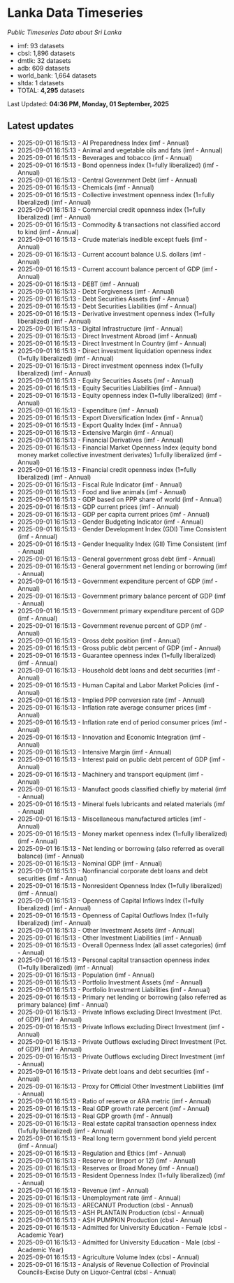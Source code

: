 # Lanka Data Timeseries
*Public Timeseries Data about Sri Lanka*

* imf: 93 datasets
* cbsl: 1,896 datasets
* dmtlk: 32 datasets
* adb: 609 datasets
* world_bank: 1,664 datasets
* sltda: 1 datasets
* TOTAL: **4,295** datasets

Last Updated: **04:36 PM, Monday, 01 September, 2025**

## Latest updates

* 2025-09-01 16:15:13 - AI Preparedness Index (imf - Annual)
* 2025-09-01 16:15:13 - Animal and vegetable oils and fats (imf - Annual)
* 2025-09-01 16:15:13 - Beverages and tobacco (imf - Annual)
* 2025-09-01 16:15:13 - Bond openness index (1=fully liberalized) (imf - Annual)
* 2025-09-01 16:15:13 - Central Government Debt (imf - Annual)
* 2025-09-01 16:15:13 - Chemicals (imf - Annual)
* 2025-09-01 16:15:13 - Collective investment openness index (1=fully liberalized) (imf - Annual)
* 2025-09-01 16:15:13 - Commercial credit openness index (1=fully liberalized) (imf - Annual)
* 2025-09-01 16:15:13 - Commodity & transactions not classified accord to kind (imf - Annual)
* 2025-09-01 16:15:13 - Crude materials inedible except fuels (imf - Annual)
* 2025-09-01 16:15:13 - Current account balance U.S. dollars (imf - Annual)
* 2025-09-01 16:15:13 - Current account balance percent of GDP (imf - Annual)
* 2025-09-01 16:15:13 - DEBT (imf - Annual)
* 2025-09-01 16:15:13 - Debt Forgiveness (imf - Annual)
* 2025-09-01 16:15:13 - Debt Securities Assets (imf - Annual)
* 2025-09-01 16:15:13 - Debt Securities Liabilities (imf - Annual)
* 2025-09-01 16:15:13 - Derivative investment openness index (1=fully liberalized) (imf - Annual)
* 2025-09-01 16:15:13 - Digital Infrastructure (imf - Annual)
* 2025-09-01 16:15:13 - Direct Investment Abroad (imf - Annual)
* 2025-09-01 16:15:13 - Direct Investment In Country (imf - Annual)
* 2025-09-01 16:15:13 - Direct investment liquidation openness index (1=fully liberalized) (imf - Annual)
* 2025-09-01 16:15:13 - Direct investment openness index (1=fully liberalized) (imf - Annual)
* 2025-09-01 16:15:13 - Equity Securities Assets (imf - Annual)
* 2025-09-01 16:15:13 - Equity Securities Liabilities (imf - Annual)
* 2025-09-01 16:15:13 - Equity openness index (1=fully liberalized) (imf - Annual)
* 2025-09-01 16:15:13 - Expenditure (imf - Annual)
* 2025-09-01 16:15:13 - Export Diversification Index (imf - Annual)
* 2025-09-01 16:15:13 - Export Quality Index (imf - Annual)
* 2025-09-01 16:15:13 - Extensive Margin (imf - Annual)
* 2025-09-01 16:15:13 - Financial Derivatives (imf - Annual)
* 2025-09-01 16:15:13 - Financial Market Openness Index (equity bond money market collective investment derivates) 1=fully liberalized (imf - Annual)
* 2025-09-01 16:15:13 - Financial credit openness index (1=fully liberalized) (imf - Annual)
* 2025-09-01 16:15:13 - Fiscal Rule Indicator (imf - Annual)
* 2025-09-01 16:15:13 - Food and live animals (imf - Annual)
* 2025-09-01 16:15:13 - GDP based on PPP share of world (imf - Annual)
* 2025-09-01 16:15:13 - GDP current prices (imf - Annual)
* 2025-09-01 16:15:13 - GDP per capita current prices (imf - Annual)
* 2025-09-01 16:15:13 - Gender Budgeting Indicator (imf - Annual)
* 2025-09-01 16:15:13 - Gender Development Index (GDI) Time Consistent (imf - Annual)
* 2025-09-01 16:15:13 - Gender Inequality Index (GII) Time Consistent (imf - Annual)
* 2025-09-01 16:15:13 - General government gross debt (imf - Annual)
* 2025-09-01 16:15:13 - General government net lending or borrowing (imf - Annual)
* 2025-09-01 16:15:13 - Government expenditure percent of GDP (imf - Annual)
* 2025-09-01 16:15:13 - Government primary balance percent of GDP (imf - Annual)
* 2025-09-01 16:15:13 - Government primary expenditure percent of GDP (imf - Annual)
* 2025-09-01 16:15:13 - Government revenue percent of GDP (imf - Annual)
* 2025-09-01 16:15:13 - Gross debt position (imf - Annual)
* 2025-09-01 16:15:13 - Gross public debt percent of GDP (imf - Annual)
* 2025-09-01 16:15:13 - Guarantee openness index (1=fully liberalized) (imf - Annual)
* 2025-09-01 16:15:13 - Household debt loans and debt securities (imf - Annual)
* 2025-09-01 16:15:13 - Human Capital and Labor Market Policies (imf - Annual)
* 2025-09-01 16:15:13 - Implied PPP conversion rate (imf - Annual)
* 2025-09-01 16:15:13 - Inflation rate average consumer prices (imf - Annual)
* 2025-09-01 16:15:13 - Inflation rate end of period consumer prices (imf - Annual)
* 2025-09-01 16:15:13 - Innovation and Economic Integration (imf - Annual)
* 2025-09-01 16:15:13 - Intensive Margin (imf - Annual)
* 2025-09-01 16:15:13 - Interest paid on public debt percent of GDP (imf - Annual)
* 2025-09-01 16:15:13 - Machinery and transport equipment (imf - Annual)
* 2025-09-01 16:15:13 - Manufact goods classified chiefly by material (imf - Annual)
* 2025-09-01 16:15:13 - Mineral fuels lubricants and related materials (imf - Annual)
* 2025-09-01 16:15:13 - Miscellaneous manufactured articles (imf - Annual)
* 2025-09-01 16:15:13 - Money market openness index (1=fully liberalized) (imf - Annual)
* 2025-09-01 16:15:13 - Net lending or borrowing (also referred as overall balance) (imf - Annual)
* 2025-09-01 16:15:13 - Nominal GDP (imf - Annual)
* 2025-09-01 16:15:13 - Nonfinancial corporate debt loans and debt securities (imf - Annual)
* 2025-09-01 16:15:13 - Nonresident Openness Index (1=fully liberalized) (imf - Annual)
* 2025-09-01 16:15:13 - Openness of Capital Inflows Index (1=fully liberalized) (imf - Annual)
* 2025-09-01 16:15:13 - Openness of Capital Outflows Index (1=fully liberalized) (imf - Annual)
* 2025-09-01 16:15:13 - Other Investment Assets (imf - Annual)
* 2025-09-01 16:15:13 - Other Investment Liabilities (imf - Annual)
* 2025-09-01 16:15:13 - Overall Openness Index (all asset categories) (imf - Annual)
* 2025-09-01 16:15:13 - Personal capital transaction openness index (1=fully liberalized) (imf - Annual)
* 2025-09-01 16:15:13 - Population (imf - Annual)
* 2025-09-01 16:15:13 - Portfolio Investment Assets (imf - Annual)
* 2025-09-01 16:15:13 - Portfolio Investment Liabilities (imf - Annual)
* 2025-09-01 16:15:13 - Primary net lending or borrowing (also referred as primary balance) (imf - Annual)
* 2025-09-01 16:15:13 - Private Inflows excluding Direct Investment (Pct. of GDP) (imf - Annual)
* 2025-09-01 16:15:13 - Private Inflows excluding Direct Investment (imf - Annual)
* 2025-09-01 16:15:13 - Private Outflows excluding Direct Investment (Pct. of GDP) (imf - Annual)
* 2025-09-01 16:15:13 - Private Outflows excluding Direct Investment (imf - Annual)
* 2025-09-01 16:15:13 - Private debt loans and debt securities (imf - Annual)
* 2025-09-01 16:15:13 - Proxy for Official Other Investment Liabilities (imf - Annual)
* 2025-09-01 16:15:13 - Ratio of reserve or ARA metric (imf - Annual)
* 2025-09-01 16:15:13 - Real GDP growth rate percent (imf - Annual)
* 2025-09-01 16:15:13 - Real GDP growth (imf - Annual)
* 2025-09-01 16:15:13 - Real estate capital transaction openness index (1=fully liberalized) (imf - Annual)
* 2025-09-01 16:15:13 - Real long term government bond yield percent (imf - Annual)
* 2025-09-01 16:15:13 - Regulation and Ethics (imf - Annual)
* 2025-09-01 16:15:13 - Reserve or (Import or 12) (imf - Annual)
* 2025-09-01 16:15:13 - Reserves or Broad Money (imf - Annual)
* 2025-09-01 16:15:13 - Resident Openness Index (1=fully liberalized) (imf - Annual)
* 2025-09-01 16:15:13 - Revenue (imf - Annual)
* 2025-09-01 16:15:13 - Unemployment rate (imf - Annual)
* 2025-09-01 16:15:13 - ARECANUT Production (cbsl - Annual)
* 2025-09-01 16:15:13 - ASH PLANTAIN Production (cbsl - Annual)
* 2025-09-01 16:15:13 - ASH PUMPKIN Production (cbsl - Annual)
* 2025-09-01 16:15:13 - Admitted for University Education - Female (cbsl - Academic Year)
* 2025-09-01 16:15:13 - Admitted for University Education - Male (cbsl - Academic Year)
* 2025-09-01 16:15:13 - Agriculture Volume Index (cbsl - Annual)
* 2025-09-01 16:15:13 - Analysis of Revenue Collection of Provincial Councils-Excise Duty on Liquor-Central (cbsl - Annual)
